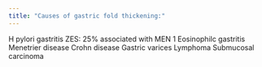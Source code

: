 ```yaml
---
title: "Causes of gastric fold thickening:"
---
```

H pylori gastritis
ZES: 25% associated with MEN 1
Eosinophilc gastritis
Menetrier disease
Crohn disease
Gastric varices
Lymphoma
Submucosal carcinoma

